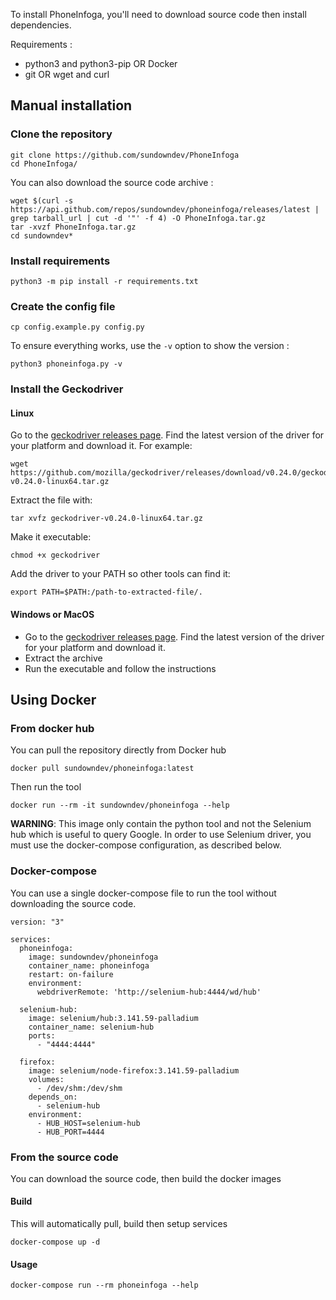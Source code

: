 To install PhoneInfoga, you'll need to download source code then install dependencies.

Requirements : 

- python3 and python3-pip OR Docker
- git OR wget and curl

## Manual installation

### Clone the repository

```shell
git clone https://github.com/sundowndev/PhoneInfoga
cd PhoneInfoga/
```

You can also download the source code archive : 

```shell
wget $(curl -s https://api.github.com/repos/sundowndev/phoneinfoga/releases/latest | grep tarball_url | cut -d '"' -f 4) -O PhoneInfoga.tar.gz
tar -xvzf PhoneInfoga.tar.gz
cd sundowndev*
```

### Install requirements

```shell
python3 -m pip install -r requirements.txt
```

### Create the config file

```shell
cp config.example.py config.py 
```

To ensure everything works, use the `-v` option to show the version : 

```shell
python3 phoneinfoga.py -v
```

### Install the Geckodriver

#### Linux

Go to the [geckodriver releases page](https://github.com/mozilla/geckodriver/releases). Find the latest version of the driver for your platform and download it. For example: 

```
wget https://github.com/mozilla/geckodriver/releases/download/v0.24.0/geckodriver-v0.24.0-linux64.tar.gz
```

Extract the file with:

```
tar xvfz geckodriver-v0.24.0-linux64.tar.gz
```

Make it executable:

```
chmod +x geckodriver
```

Add the driver to your PATH so other tools can find it:

```
export PATH=$PATH:/path-to-extracted-file/.
```

#### Windows or MacOS

- Go to the [geckodriver releases page](https://github.com/mozilla/geckodriver/releases). Find the latest version of the driver for your platform and download it.
- Extract the archive
- Run the executable and follow the instructions

## Using Docker

### From docker hub

You can pull the repository directly from Docker hub

```shell
docker pull sundowndev/phoneinfoga:latest
```

Then run the tool

```shell
docker run --rm -it sundowndev/phoneinfoga --help
```
**WARNING**: This image only contain the python tool and not the Selenium hub which is useful to query Google. In order to use Selenium driver, you must use the docker-compose configuration, as described below.

### Docker-compose

You can use a single docker-compose file to run the tool without downloading the source code.

```
version: "3"

services:
  phoneinfoga:
    image: sundowndev/phoneinfoga
    container_name: phoneinfoga
    restart: on-failure
    environment:
      webdriverRemote: 'http://selenium-hub:4444/wd/hub'

  selenium-hub:
    image: selenium/hub:3.141.59-palladium
    container_name: selenium-hub
    ports:
      - "4444:4444"

  firefox:
    image: selenium/node-firefox:3.141.59-palladium
    volumes:
      - /dev/shm:/dev/shm
    depends_on:
      - selenium-hub
    environment:
      - HUB_HOST=selenium-hub
      - HUB_PORT=4444
```

### From the source code

You can download the source code, then build the docker images

#### Build

This will automatically pull, build then setup services

```shell
docker-compose up -d
```

#### Usage

```shell
docker-compose run --rm phoneinfoga --help
```